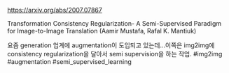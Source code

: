https://arxiv.org/abs/2007.07867

Transformation Consistency Regularization- A Semi-Supervised Paradigm
  for Image-to-Image Translation (Aamir Mustafa, Rafal K. Mantiuk)

요즘 generation 업계에 augmentation이 도입되고 있는데...이쪽은 img2img에 consistency regularization을 달아서 semi supervision을 하는 작업. #img2img #augmentation #semi_supervised_learning
